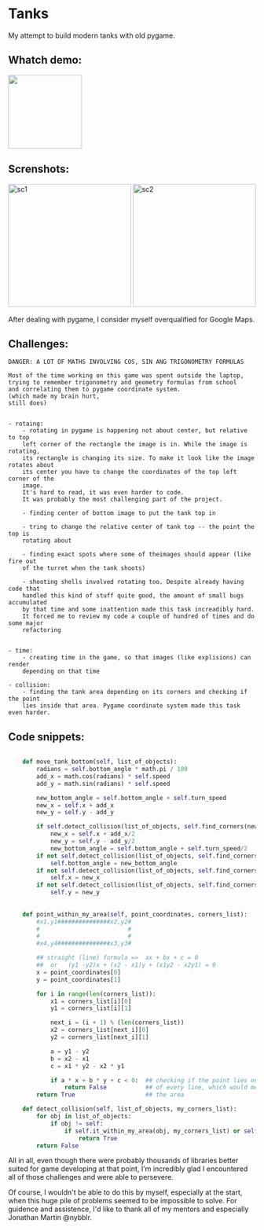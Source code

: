# Tanks

My attempt to build modern tanks with old pygame.

## Whatch demo:
<a href="https://www.youtube.com/watch?v=zgsTj9R55g0">
  <img src="https://user-images.githubusercontent.com/34459770/40556781-f242539e-601b-11e8-80b2-c86b3700243c.png"
    height="150"/>
</a>

## Screnshots:

<div>
  <img width="250" alt="sc1" src="https://user-images.githubusercontent.com/34459770/40556945-74c67156-601c-11e8-8dac-edf1eec5748e.png">
  <img width="250" alt="sc2" src="https://user-images.githubusercontent.com/34459770/40556947-75da2592-601c-11e8-8d6e-b1f8f90c1867.png">
</div>


After dealing with pygame, I consider myself overqualified for Google Maps. 

## Challenges:

    DANGER: A LOT OF MATHS INVOLVING COS, SIN ANG TRIGONOMETRY FORMULAS

    Most of the time working on this game was spent outside the laptop, 
    trying to remember trigonometry and geometry formulas from school
    and correlating them to pygame coordinate system. 
    (which made my brain hurt,
    still does)


    - rotaing: 
        - rotating in pygame is happening not about center, but relative to top 
        left corner of the rectangle the image is in. While the image is rotating,
        its rectangle is changing its size. To make it look like the image rotates about
        its center you have to change the coordinates of the top left corner of the
        image. 
        It's hard to read, it was even harder to code.
        It was probably the most challenging part of the project.

        - finding center of bottom image to put the tank top in

        - tring to change the relative center of tank top -- the point the top is 
        rotating about
    
        - finding exact spots where some of theimages should appear (like fire out 
        of the turret when the tank shoots)

        - shooting shells involved rotating too. Despite already having code that 
        handled this kind of stuff quite good, the amount of small bugs accumulated 
        by that time and some inattention made this task increadibly hard.
        It forced me to review my code a couple of hundred of times and do some major
        refactoring

        
    - time:    
        - creating time in the game, so that images (like explisions) can render
        depending on that time

    - collision:
        - finding the tank area depending on its corners and checking if the point
        lies inside that area. Pygame coordinate system made this task even harder.

    

## Code snippets: 
```Python

    def move_tank_bottom(self, list_of_objects):
        radians = self.bottom_angle * math.pi / 180
        add_x = math.cos(radians) * self.speed
        add_y = math.sin(radians) * self.speed

        new_bottom_angle = self.bottom_angle + self.turn_speed 
        new_x = self.x + add_x
        new_y = self.y - add_y

        if self.detect_collision(list_of_objects, self.find_corners(new_bottom_angle, new_x, new_y, self.width, self.height)):
            new_x = self.x + add_x/2 
            new_y = self.y - add_y/2
            new_bottom_angle = self.bottom_angle + self.turn_speed/2
        if not self.detect_collision(list_of_objects, self.find_corners(new_bottom_angle, self.x, self.y, self.width, self.height) ):
            self.bottom_angle = new_bottom_angle
        if not self.detect_collision(list_of_objects, self.find_corners(self.bottom_angle, new_x, self.y, self.width, self.height) ):
            self.x = new_x
        if not self.detect_collision(list_of_objects, self.find_corners(self.bottom_angle, self.x, new_y, self.width, self.height) ):
            self.y = new_y
            
            
    def point_within_my_area(self, point_coordinates, corners_list):
        #x1,y1###############x2,y2#
        #                         #
        #                         #
        #x4,y4###############x3,y3#

        ## straight (line) formula =>  ax + bx + c = 0  
        ##  or   (y1 -y2)x + (x2 - x1)y + (x1y2 - x2y1) = 0
        x = point_coordinates[0]
        y = point_coordinates[1]

        for i in range(len(corners_list)):
            x1 = corners_list[i][0]
            y1 = corners_list[i][1]

            next_i = (i + 1) % (len(corners_list))
            x2 = corners_list[next_i][0]
            y2 = corners_list[next_i][1]

            a = y1 - y2
            b = x2 - x1
            c = x1 * y2 - x2 * y1

            if a * x + b * y + c < 0:  ## checking if the point lies on the right side 
                return False           ## of every line, which would mean it's inside
        return True                    ## the area

    def detect_collision(self, list_of_objects, my_corners_list):
        for obj in list_of_objects:
            if obj != self:
                if self.it_within_my_area(obj, my_corners_list) or self.me_within_its_area(obj, my_corners_list ):
                    return True
        return False
 ```
 
 
All in all, even though there were probably thousands of libraries better suited
for game developing at that point, I'm incredibly glad I encountered all of those
challenges and were able to persevere.

Of course, I wouldn't be able to do this by myself, especially at the start, when this
huge pile of problems seemed to be impossible to solve. For guidence and assistence,
I'd like to thank all of my mentors and especially Jonathan Martin @nybblr.
